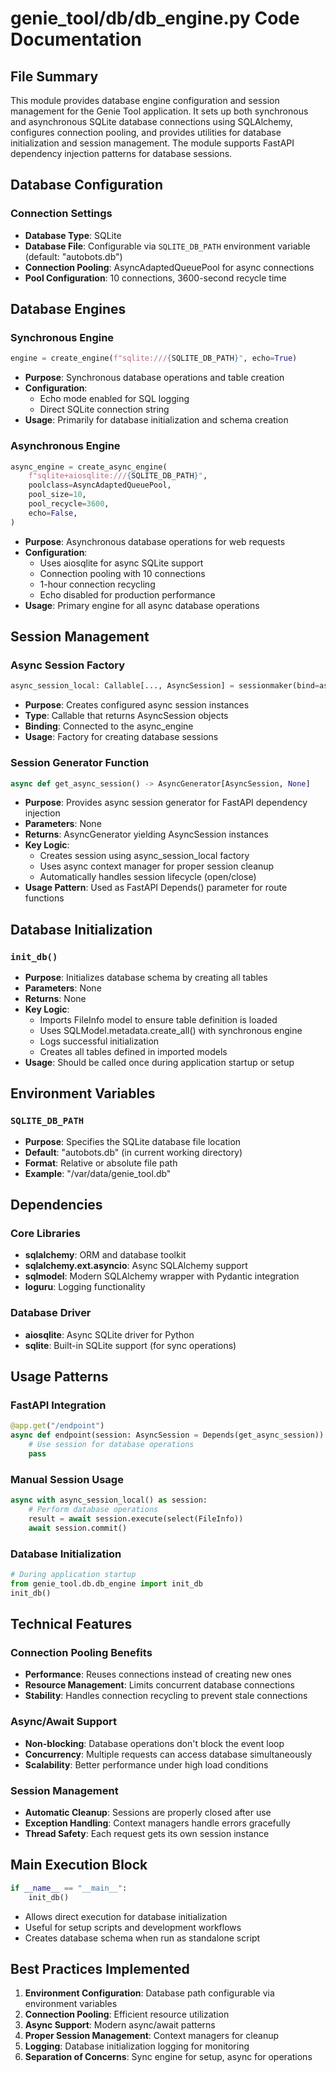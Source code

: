 # genie_tool/db/db_engine.py Code Documentation

## File Summary

This module provides database engine configuration and session management for the Genie Tool application. It sets up both synchronous and asynchronous SQLite database connections using SQLAlchemy, configures connection pooling, and provides utilities for database initialization and session management. The module supports FastAPI dependency injection patterns for database sessions.

## Database Configuration

### Connection Settings
- **Database Type**: SQLite
- **Database File**: Configurable via `SQLITE_DB_PATH` environment variable (default: "autobots.db")
- **Connection Pooling**: AsyncAdaptedQueuePool for async connections
- **Pool Configuration**: 10 connections, 3600-second recycle time

## Database Engines

### Synchronous Engine
```python
engine = create_engine(f"sqlite:///{SQLITE_DB_PATH}", echo=True)
```
- **Purpose**: Synchronous database operations and table creation
- **Configuration**: 
  - Echo mode enabled for SQL logging
  - Direct SQLite connection string
- **Usage**: Primarily for database initialization and schema creation

### Asynchronous Engine
```python
async_engine = create_async_engine(
    f"sqlite+aiosqlite:///{SQLITE_DB_PATH}",
    poolclass=AsyncAdaptedQueuePool,
    pool_size=10,
    pool_recycle=3600,
    echo=False,
)
```
- **Purpose**: Asynchronous database operations for web requests
- **Configuration**: 
  - Uses aiosqlite for async SQLite support
  - Connection pooling with 10 connections
  - 1-hour connection recycling
  - Echo disabled for production performance
- **Usage**: Primary engine for all async database operations

## Session Management

### Async Session Factory
```python
async_session_local: Callable[..., AsyncSession] = sessionmaker(bind=async_engine, class_=AsyncSession)
```
- **Purpose**: Creates configured async session instances
- **Type**: Callable that returns AsyncSession objects
- **Binding**: Connected to the async_engine
- **Usage**: Factory for creating database sessions

### Session Generator Function
```python
async def get_async_session() -> AsyncGenerator[AsyncSession, None]
```
- **Purpose**: Provides async session generator for FastAPI dependency injection
- **Parameters**: None
- **Returns**: AsyncGenerator yielding AsyncSession instances
- **Key Logic**: 
  - Creates session using async_session_local factory
  - Uses async context manager for proper session cleanup
  - Automatically handles session lifecycle (open/close)
- **Usage Pattern**: Used as FastAPI Depends() parameter for route functions

## Database Initialization

### `init_db()`
- **Purpose**: Initializes database schema by creating all tables
- **Parameters**: None  
- **Returns**: None
- **Key Logic**: 
  - Imports FileInfo model to ensure table definition is loaded
  - Uses SQLModel.metadata.create_all() with synchronous engine
  - Logs successful initialization
  - Creates all tables defined in imported models
- **Usage**: Should be called once during application startup or setup

## Environment Variables

### `SQLITE_DB_PATH`
- **Purpose**: Specifies the SQLite database file location
- **Default**: "autobots.db" (in current working directory)
- **Format**: Relative or absolute file path
- **Example**: "/var/data/genie_tool.db"

## Dependencies

### Core Libraries
- **sqlalchemy**: ORM and database toolkit
- **sqlalchemy.ext.asyncio**: Async SQLAlchemy support
- **sqlmodel**: Modern SQLAlchemy wrapper with Pydantic integration
- **loguru**: Logging functionality

### Database Driver
- **aiosqlite**: Async SQLite driver for Python
- **sqlite**: Built-in SQLite support (for sync operations)

## Usage Patterns

### FastAPI Integration
```python
@app.get("/endpoint")
async def endpoint(session: AsyncSession = Depends(get_async_session)):
    # Use session for database operations
    pass
```

### Manual Session Usage
```python
async with async_session_local() as session:
    # Perform database operations
    result = await session.execute(select(FileInfo))
    await session.commit()
```

### Database Initialization
```python
# During application startup
from genie_tool.db.db_engine import init_db
init_db()
```

## Technical Features

### Connection Pooling Benefits
- **Performance**: Reuses connections instead of creating new ones
- **Resource Management**: Limits concurrent database connections
- **Stability**: Handles connection recycling to prevent stale connections

### Async/Await Support
- **Non-blocking**: Database operations don't block the event loop
- **Concurrency**: Multiple requests can access database simultaneously
- **Scalability**: Better performance under high load conditions

### Session Management
- **Automatic Cleanup**: Sessions are properly closed after use
- **Exception Handling**: Context managers handle errors gracefully
- **Thread Safety**: Each request gets its own session instance

## Main Execution Block
```python
if __name__ == "__main__":
    init_db()
```
- Allows direct execution for database initialization
- Useful for setup scripts and development workflows
- Creates database schema when run as standalone script

## Best Practices Implemented

1. **Environment Configuration**: Database path configurable via environment variables
2. **Connection Pooling**: Efficient resource utilization
3. **Async Support**: Modern async/await patterns
4. **Proper Session Management**: Context managers for cleanup
5. **Logging**: Database initialization logging for monitoring
6. **Separation of Concerns**: Sync engine for setup, async for operations